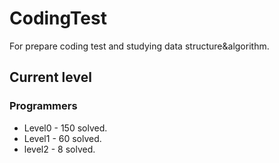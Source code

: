 # CodingTest

For prepare coding test and studying data structure&algorithm.

## Current level

### Programmers

- Level0 - 150 solved.
- Level1 - 60 solved.
- level2 - 8 solved.
